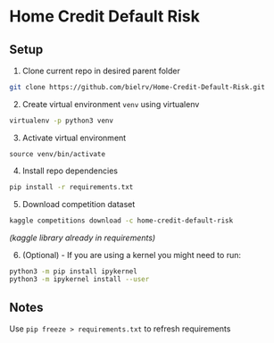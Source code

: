 # Home Credit Default Risk

## Setup

1. Clone current repo in desired parent folder
```bash
git clone https://github.com/bielrv/Home-Credit-Default-Risk.git
```

2. Create virtual environment `venv` using virtualenv
```bash
virtualenv -p python3 venv
```

3. Activate virtual environment
```
source venv/bin/activate
```

4. Install repo dependencies
```bash
pip install -r requirements.txt
```
5. Download competition dataset
```bash
kaggle competitions download -c home-credit-default-risk
```
*(kaggle library already in requirements)*

6. (Optional) - If you are using a kernel you might need to run:  
```bash
python3 -m pip install ipykernel    
python3 -m ipykernel install --user
```

## Notes

Use `pip freeze > requirements.txt` to refresh requirements
